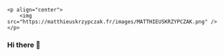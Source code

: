     <p align="center">
        <img src="https://matthieuskrzypczak.fr/images/MATTHIEUSKRZYPCZAK.png" />
    </p>


### Hi there 👋

<!--
**MatthieuSKRZYPCZAK/MatthieuSKRZYPCZAK** is a ✨ _special_ ✨ repository because its `README.md` (this file) appears on your GitHub profile.

Here are some ideas to get you started:

- 🔭 I’m currently working on ...
- 🌱 I’m currently learning ...
- 👯 I’m looking to collaborate on ...
- 🤔 I’m looking for help with ...
- 💬 Ask me about ...
- 📫 How to reach me: ...
- 😄 Pronouns: ...
- ⚡ Fun fact: ...
-->
